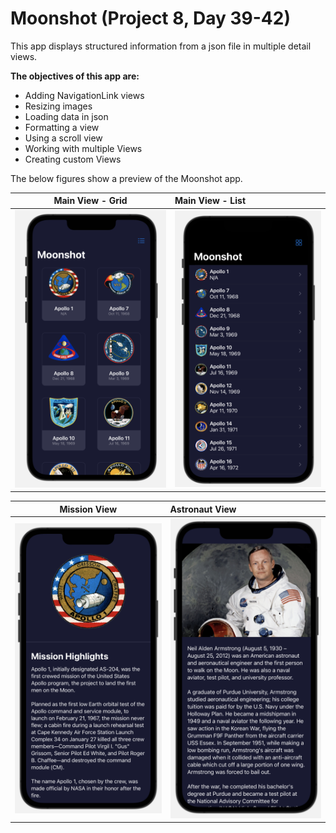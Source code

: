 #  Moonshot (Project 8, Day 39-42)

This app displays structured information from a json file in multiple detail views. 

**The objectives of this app are:**
- Adding NavigationLink views
- Resizing images
- Loading data in json
- Formatting a view
- Using a scroll view
- Working with multiple Views
- Creating custom Views

The below figures show a preview of the Moonshot app.

Main View - Grid               |  Main View - List       
:-----------------------------:|:--------------------------
![](./figures/grid_layout.png) | ![](./figures/list_layout.png) 

Mission View                   |  Astronaut View         
:-----------------------------:|:--------------------------
![](./figures/mission_view.png) | ![](./figures/astronaut_view.png) 
